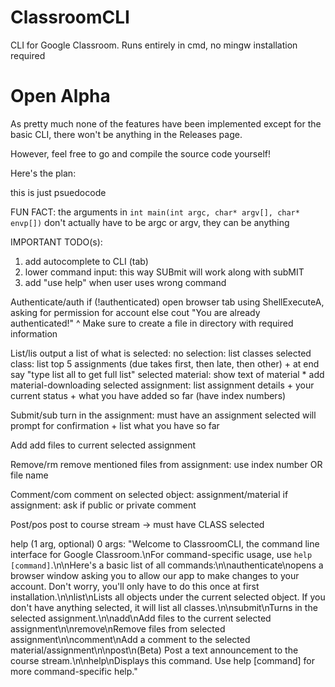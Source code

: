 # ClassroomCLI
CLI for Google Classroom. Runs entirely in cmd, no mingw installation required

# Open Alpha
As pretty much none of the features have been implemented except for the basic CLI, there won't be anything in the Releases page.

However, feel free to go and compile the source code yourself!

Here's the plan:

this is just psuedocode

FUN FACT: the arguments in `int main(int argc, char* argv[], char* envp[])` don't actually have to be argc or argv, they can be anything

IMPORTANT TODO(s):
1. add autocomplete to CLI (tab)
2. lower command input: this way SUBmit will work along with subMIT
3. add "use help" when user uses wrong command

Authenticate/auth
if (!authenticated)
open browser tab using ShellExecuteA, asking for permission for account
else
cout "You are already authenticated!"
^ Make sure to create a file in directory with required information

List/lis
output a list of what is selected:
no selection: list classes
selected class: list top 5 assignments (due takes first, then late, then other) + at end say "type list all to get full list"
selected material: show text of material * add material-downloading
selected assignment: list assignment details + your current status + what you have added so far (have index numbers)

Submit/sub
turn in the assignment: must have an assignment selected
will prompt for confirmation + list what you have so far

Add
add files to current selected assignment

Remove/rm
remove mentioned files from assignment: use index number OR file name

Comment/com
comment on selected object: assignment/material
if assignment: ask if public or private comment

Post/pos
post to course stream -> must have CLASS selected

help (1 arg, optional)
0 args:
"Welcome to ClassroomCLI, the command line interface for Google Classroom.\nFor command-specific usage, use `help [command]`.\n\nHere's a basic list of all commands:\n\nauthenticate\nopens a browser window asking you to allow our app to make changes to your account. Don't worry, you'll only have to do this once at first installation.\n\nlist\nLists all objects under the current selected object. If you don't have anything selected, it will list all classes.\n\nsubmit\nTurns in the selected assignment.\n\nadd\nAdd files to the current selected assignment\n\nremove\nRemove files from selected assignment\n\ncomment\nAdd a comment to the selected material/assignment\n\npost\n(Beta) Post a text announcement to the course stream.\n\nhelp\nDisplays this command. Use help [command] for more command-specific help."

